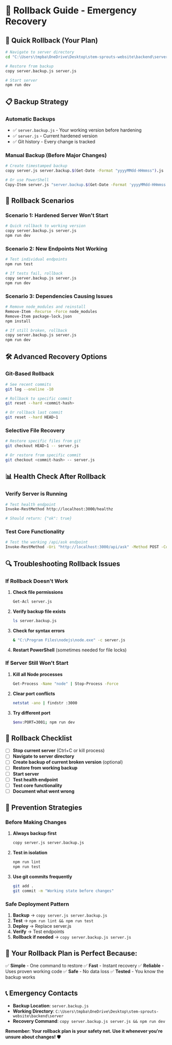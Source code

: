 # 🚨 Rollback Guide - Emergency Recovery

## 🎯 **Quick Rollback (Your Plan)**
```bash
# Navigate to server directory
cd "C:\Users\tmpba\OneDrive\Desktop\stem-sprouts-website\backend\server"

# Restore from backup
copy server.backup.js server.js

# Start server
npm run dev
```

## 📋 **Backup Strategy**

### **Automatic Backups**
- ✅ `server.backup.js` - Your working version before hardening
- ✅ `server.js` - Current hardened version
- ✅ Git history - Every change is tracked

### **Manual Backup (Before Major Changes)**
```bash
# Create timestamped backup
copy server.js server.backup.$(Get-Date -Format "yyyyMMdd-HHmmss").js

# Or use PowerShell
Copy-Item server.js "server.backup.$(Get-Date -Format 'yyyyMMdd-HHmmss').js"
```

## 🔄 **Rollback Scenarios**

### **Scenario 1: Hardened Server Won't Start**
```bash
# Quick rollback to working version
copy server.backup.js server.js
npm run dev
```

### **Scenario 2: New Endpoints Not Working**
```bash
# Test individual endpoints
npm run test

# If tests fail, rollback
copy server.backup.js server.js
npm run dev
```

### **Scenario 3: Dependencies Causing Issues**
```bash
# Remove node_modules and reinstall
Remove-Item -Recurse -Force node_modules
Remove-Item package-lock.json
npm install

# If still broken, rollback
copy server.backup.js server.js
npm run dev
```

## 🛠️ **Advanced Recovery Options**

### **Git-Based Rollback**
```bash
# See recent commits
git log --oneline -10

# Rollback to specific commit
git reset --hard <commit-hash>

# Or rollback last commit
git reset --hard HEAD~1
```

### **Selective File Recovery**
```bash
# Restore specific files from git
git checkout HEAD~1 -- server.js

# Or restore from specific commit
git checkout <commit-hash> -- server.js
```

## 📊 **Health Check After Rollback**

### **Verify Server is Running**
```bash
# Test health endpoint
Invoke-RestMethod http://localhost:3000/healthz

# Should return: {"ok": true}
```

### **Test Core Functionality**
```bash
# Test the working /api/ask endpoint
Invoke-RestMethod -Uri "http://localhost:3000/api/ask" -Method POST -ContentType "application/json" -Body '{"question":"Test question"}'
```

## 🔍 **Troubleshooting Rollback Issues**

### **If Rollback Doesn't Work**
1. **Check file permissions**
   ```bash
   Get-Acl server.js
   ```

2. **Verify backup file exists**
   ```bash
   ls server.backup.js
   ```

3. **Check for syntax errors**
   ```bash
   & "C:\Program Files\nodejs\node.exe" -c server.js
   ```

4. **Restart PowerShell** (sometimes needed for file locks)

### **If Server Still Won't Start**
1. **Kill all Node processes**
   ```bash
   Get-Process -Name "node" | Stop-Process -Force
   ```

2. **Clear port conflicts**
   ```bash
   netstat -ano | findstr :3000
   ```

3. **Try different port**
   ```bash
   $env:PORT=3001; npm run dev
   ```

## 📝 **Rollback Checklist**

- [ ] **Stop current server** (Ctrl+C or kill process)
- [ ] **Navigate to server directory**
- [ ] **Create backup of current broken version** (optional)
- [ ] **Restore from working backup**
- [ ] **Start server**
- [ ] **Test health endpoint**
- [ ] **Test core functionality**
- [ ] **Document what went wrong**

## 🎯 **Prevention Strategies**

### **Before Making Changes**
1. **Always backup first**
   ```bash
   copy server.js server.backup.js
   ```

2. **Test in isolation**
   ```bash
   npm run lint
   npm run test
   ```

3. **Use git commits frequently**
   ```bash
   git add .
   git commit -m "Working state before changes"
   ```

### **Safe Deployment Pattern**
1. **Backup** → `copy server.js server.backup.js`
2. **Test** → `npm run lint && npm run test`
3. **Deploy** → Replace server.js
4. **Verify** → Test endpoints
5. **Rollback if needed** → `copy server.backup.js server.js`

## 🚀 **Your Rollback Plan is Perfect Because:**

✅ **Simple** - One command to restore
✅ **Fast** - Instant recovery
✅ **Reliable** - Uses proven working code
✅ **Safe** - No data loss
✅ **Tested** - You know the backup works

## 📞 **Emergency Contacts**

- **Backup Location**: `server.backup.js`
- **Working Directory**: `C:\Users\tmpba\OneDrive\Desktop\stem-sprouts-website\backend\server`
- **Recovery Command**: `copy server.backup.js server.js && npm run dev`

**Remember: Your rollback plan is your safety net. Use it whenever you're unsure about changes!** 🛡️ 